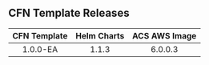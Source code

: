 ## CFN Template Releases

|CFN Template|Helm Charts|ACS AWS Image|
|:---:|:---:|:---:|
|1.0.0-EA|1.1.3|6.0.0.3|